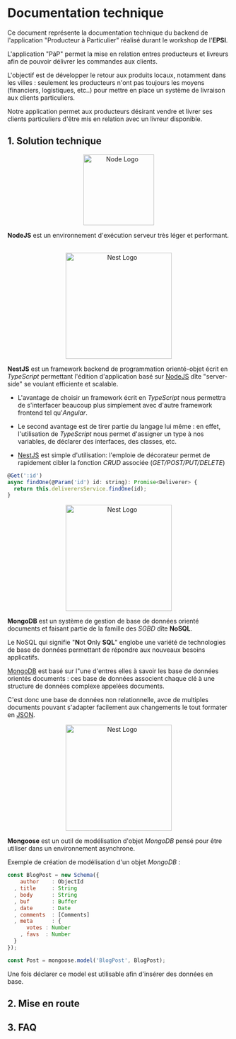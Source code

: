 # Documentation technique

Ce document représente la documentation technique du backend de l'application "Producteur à Particulier" réalisé durant le workshop de l'**EPSI**.

L'application "PàP" permet la mise en relation entres producteurs et livreurs afin de pouvoir délivrer les commandes aux clients.

L'objectif est de développer le retour aux produits locaux, notamment dans les villes : seulement les producteurs n'ont pas toujours les moyens (financiers, logistiques, etc..)
pour mettre en place un système de livraison aux clients particuliers.

Notre application permet aux producteurs désirant vendre et livrer ses clients particuliers d'être mis en relation avec un livreur disponible.



## 1. Solution technique

<p align="center"><a href="http://nodejs.com/" target="blank"><img src="https://nodejs.org/static/images/logo.svg" width="160" alt="Node Logo"/></a></p>

**NodeJS** est un environnement d'exécution serveur très léger et performant.

<p align="center">
</br><a href="http://nestjs.com/" target="blank"><img src="https://nestjs.com/img/logo_text.svg" width="240" alt="Nest Logo" /></a>
</p>

**NestJS** est un framework backend de programmation orienté-objet écrit en *TypeScript* permettant l'édition d'application basé sur <a href="http://nodejs.com/" target="blank">NodeJS</a>
dîte "server-side" se voulant efficiente et scalable.

* L'avantage de choisir un framework écrit en *TypeScript* nous permettra de s'interfacer beaucoup plus simplement avec d'autre framework frontend tel qu'*Angular*. 

* Le second avantage est de tirer partie du langage lui même : en effet, l'utilisation de *TypeScript* nous permet
d'assigner un type à nos variables, de déclarer des interfaces, des classes, etc. 

* <a href="http://nestjs.com/" target="blank">NestJS</a> est simple d'utilisation: l'emploie de décorateur permet de rapidement cibler la fonction _CRUD_ associée (_GET/POST/PUT/DELETE_)
 
```javascript
@Get(':id')
async findOne(@Param('id') id: string): Promise<Deliverer> {
  return this.deliverersService.findOne(id);
}
``` 
<p align="center"><a href="http://mongodb<.com/" target="blank"><img src="https://cdn.worldvectorlogo.com/logos/mongodb.svg" width="240" alt="Nest Logo" /></a></p>

**MongoDB** est un système de gestion de base de données orienté documents et faisant partie de la famille des _SGBD_ dîte **NoSQL**.

Le NoSQL qui signifie "**N**ot **O**nly **SQL**" englobe une variété de technologies de base de données permettant de répondre aux nouveaux besoins applicatifs.

<a href="http://mongodb.com/" target="blank">MongoDB</a> est basé sur l"une d'entres elles à savoir les base de données orientés documents : ces base de données 
associent chaque clé à une structure de données complexe appelées documents.

C'est donc une base de données non relationnelle, avce de multiples documents pouvant s'adapter facilement aux changements le tout formater en <a href="https://www.json.org/json-fr.html" target="blank">JSON</a>.

<p align="center"><a href="http://mongoosejs.com/" target="blank"><img src="https://dyma.fr/assets/technos/mongoose.png" width="240" alt="Nest Logo" /></a></p>

**Mongoose** est un outil de modélisation d'objet _MongoDB_ pensé pour être utiliser dans un environnement asynchrone.

Exemple de création de modélisation d'un objet _MongoDB_ :
```javascript
const BlogPost = new Schema({
    author    : ObjectId
  , title     : String
  , body      : String
  , buf       : Buffer
  , date      : Date
  , comments  : [Comments]
  , meta      : {
      votes : Number
    , favs  : Number
  }
});

const Post = mongoose.model('BlogPost', BlogPost);
``` 

Une fois déclarer ce model est utilisable afin d'insérer des données en base.



## 2. Mise en route

## 3. FAQ
